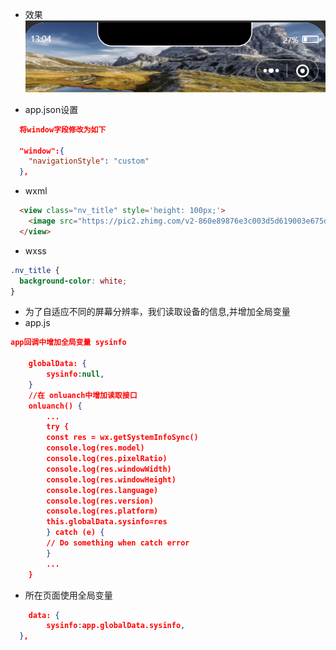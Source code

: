 + 效果
![img](img/miniprom_images/自定义导航栏效果01.PNG)

+ app.json设置
```json
  将window字段修改为如下

  "window":{
    "navigationStyle": "custom"
  },  

```

+ wxml
```html
  <view class="nv_title" style='height: 100px;'>
    <image src="https://pic2.zhimg.com/v2-860e89876e3c003d5d619003e675dffd_r.jpg" style="width: {{sysinfo.windowWidth}}px; height:95px"></image>
  </view>
```

+ wxss
```css
.nv_title {
  background-color: white;
}
```

+ 为了自适应不同的屏幕分辨率，我们读取设备的信息,并增加全局变量
+ app.js
```json
app回调中增加全局变量 sysinfo

    globalData: {
        sysinfo:null,
    }
    //在 onluanch中增加读取接口
    onluanch() {    
        ...
        try {
        const res = wx.getSystemInfoSync()
        console.log(res.model)
        console.log(res.pixelRatio)
        console.log(res.windowWidth)
        console.log(res.windowHeight)
        console.log(res.language)
        console.log(res.version)
        console.log(res.platform)
        this.globalData.sysinfo=res
        } catch (e) {
        // Do something when catch error
        }
        ...
    }
```

+ 所在页面使用全局变量
```json
    data: {
        sysinfo:app.globalData.sysinfo,
  },
```